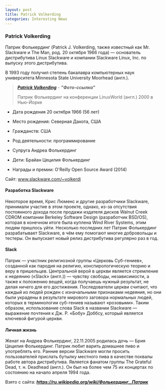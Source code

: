 ```yaml
---
layout: post
title: Patrick Volkerding  
categories: Interesting News
---
```

### Patrick Volkerding 

 Патрик Фолькердинг (Patrick J. Volkerding, также известный как Mr. Slackware и The Man, род. 20 
  октября 1966 года) — основатель дистрибутива Linux Slackware и компании Slackware Linux, Inc. 
 по выпуску этого дистрибутива.

 В 1993 году получил степень бакалавра компьютерных наук университета Minnesota State University 
 Moorhead (англ.).

><a class="blu" href="https://disk.yandex.ru/i/IL8lvUR05kj1Tw" target="_blank" >***Patrick Volkerding***</a> - 
>***"Фото-ссылка"***
>
>Патрик Фолькердинг на конференции LinuxWorld (англ.) 2000 в Нью-Йорке

- Дата рождения	20 октября 1966 (56 лет)

- Место рождения:	Северная Дакота, США

- Гражданств:	 США

- Род деятельности:	программирование

- Супруга	Андреа Фолькердинг

- Дети:	Брайан Цецилия Фолькердинг
 
- Награды и премии: O'Reilly Open Source Award (2014)	

Сайт: www.slackware.com/~volkerdi

#### Разработка Slackware

Некоторое время, Крис Люменс и другие разработчики Slackware, принимали участие в этом проекте, однако, из-за отсутствия постоянного дохода после продажи издателя дисков Walnut Creek CDROM компании Berkeley Software Design (разработчик BSD/OS), которая в конечном итоге была куплена Wind River Systems, этим людям пришлось уйти. Несколько последних лет Патрик Фолькердинг разрабатывает Slackware, в чём ему помогают многие добровольцы и тестеры. Он выпускает новый релиз дистрибутива регулярно раз в год.

#### Slack

 Патрик — участник религиозной группы «Церковь Суб-гениев», созданной как пародия на религию, 
  конспирологическую теорию и веру в пришельцев. Центральной верой в церкви является стремление 
  к недеянию («Slack» (англ.)) — чувству свободы, независимости, а также к положению вещей, 
  когда получаешь нужный результат, не делая ничего для его достижения. Последователи церкви 
  считают, что каждый из людей рожден с изначальными признаками недеяния, но они были украдены в 
  результате мирового заговора нормальных людей, которых в терминологии суб-гениев называют 
  «розовыми». Таким образом, использование слова Slack в названии Slackware — выражение почтения 
 к Дж. Р. «Бобу» Доббсу, который является ключевой фигурой церкви.

#### Личная жизнь

 Женат на Андреа Фолькердинг, 22.11.2005 родилась дочь — Брия Цецилия Фолькердинг. Патрик любит 
  варить домашнее пиво и употреблять его. Ранние версии Slackware могли просить пользователей 
  прислать бутылку местного пива в качестве похвалы работе автора дистрибутива. Является фанатом 
  группы The Grateful Dead, т. н. Deadhead (англ.). Он был на более чем 75 их концертах по 
 состоянию на начало апреля 1994 года.
 
Взято с сайта: ***https://ru.wikipedia.org/wiki/Фолькердинг,_Патрик***